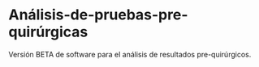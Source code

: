 # Análisis-de-pruebas-pre-quirúrgicas
Versión BETA de software para el análisis de resultados pre-quirúrgicos.

